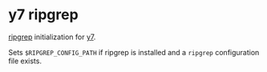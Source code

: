 # y7 ripgrep

[ripgrep](https://github.com/BurntSushi/ripgrep) initialization for
[y7](https://codeberg.org/datatravelandexperiments/y7).

Sets `$RIPGREP_CONFIG_PATH` if ripgrep is installed
and a `ripgrep` configuration file exists.
